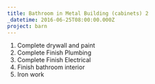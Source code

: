 ```yaml
---
title: Bathroom in Metal Building (cabinets) 2
_datetime: 2016-06-25T08:00:00.000Z
project: barn
---
```



1. Complete drywall and paint
2. Complete Finish Plumbing
3. Complete Finish Electrical
4. Finish bathroom interior
5. Iron work